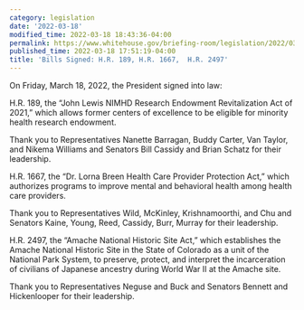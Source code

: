 ```yaml
---
category: legislation
date: '2022-03-18'
modified_time: 2022-03-18 18:43:36-04:00
permalink: https://www.whitehouse.gov/briefing-room/legislation/2022/03/18/bills-signed-h-r-189-h-r-1667-h-r-2497/
published_time: 2022-03-18 17:51:19-04:00
title: 'Bills Signed: H.R. 189, H.R. 1667,  H.R. 2497'
---
```

 
On Friday, March 18, 2022, the President signed into law:

H.R. 189, the “John Lewis NIMHD Research Endowment Revitalization Act of
2021,” which allows former centers of excellence to be eligible for
minority health research endowment.

Thank you to Representatives Nanette Barragan, Buddy Carter, Van Taylor,
and Nikema Williams and Senators Bill Cassidy and Brian Schatz for their
leadership.

H.R. 1667, the “Dr. Lorna Breen Health Care Provider Protection Act,”
which authorizes programs to improve mental and behavioral health among
health care providers.

Thank you to Representatives Wild, McKinley, Krishnamoorthi, and Chu and
Senators Kaine, Young, Reed, Cassidy, Burr, Murray for their leadership.

H.R. 2497, the “Amache National Historic Site Act,” which establishes
the Amache National Historic Site in the State of Colorado as a unit of
the National Park System, to preserve, protect, and interpret the
incarceration of civilians of Japanese ancestry during World War II at
the Amache site.

Thank you to Representatives Neguse and Buck and Senators Bennett and
Hickenlooper for their leadership.
